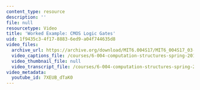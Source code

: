 ```yaml
---
content_type: resource
description: ''
file: null
resourcetype: Video
title: 'Worked Example: CMOS Logic Gates'
uid: 1f9435c3-4f17-8883-6ed9-a04f744635d8
video_files:
  archive_url: https://archive.org/download/MIT6.004S17/MIT6_004S17_03-02-08-02_300k.mp4
  video_captions_file: /courses/6-004-computation-structures-spring-2017/2183feaeceb6590d9461c535509b50da_7XEUB_dTaK0.vtt
  video_thumbnail_file: null
  video_transcript_file: /courses/6-004-computation-structures-spring-2017/df031f116731424872c12ac4c620f483_7XEUB_dTaK0.pdf
video_metadata:
  youtube_id: 7XEUB_dTaK0
---
```

